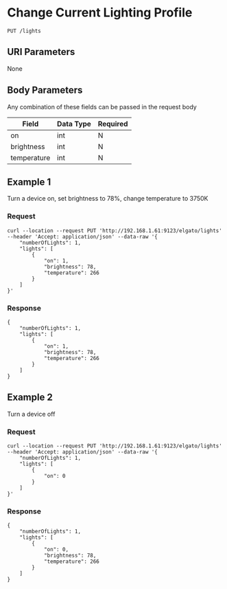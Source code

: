 # Change Current Lighting Profile

    PUT /lights

## URI Parameters
None

## Body Parameters
Any combination of these fields can be passed in the request body

| Field       | Data Type | Required |
| ----------- | --------- | -------- |
| on          | int       | N        |
| brightness  | int       | N        |
| temperature | int       | N        |

## Example 1
Turn a device on, set brightness to 78%, change temperature to 3750K

### Request
    
    curl --location --request PUT 'http://192.168.1.61:9123/elgato/lights' --header 'Accept: application/json' --data-raw '{
        "numberOfLights": 1,
        "lights": [
            {
                "on": 1,
                "brightness": 78,
                "temperature": 266
            }
        ]
    }'

### Response

    {
        "numberOfLights": 1,
        "lights": [
            {
                "on": 1,
                "brightness": 78,
                "temperature": 266
            }
        ]
    }

## Example 2
Turn a device off

### Request
    
    curl --location --request PUT 'http://192.168.1.61:9123/elgato/lights' --header 'Accept: application/json' --data-raw '{
        "numberOfLights": 1,
        "lights": [
            {
                "on": 0
            }
        ]
    }'

### Response

    {
        "numberOfLights": 1,
        "lights": [
            {
                "on": 0,
                "brightness": 78,
                "temperature": 266
            }
        ]
    }
